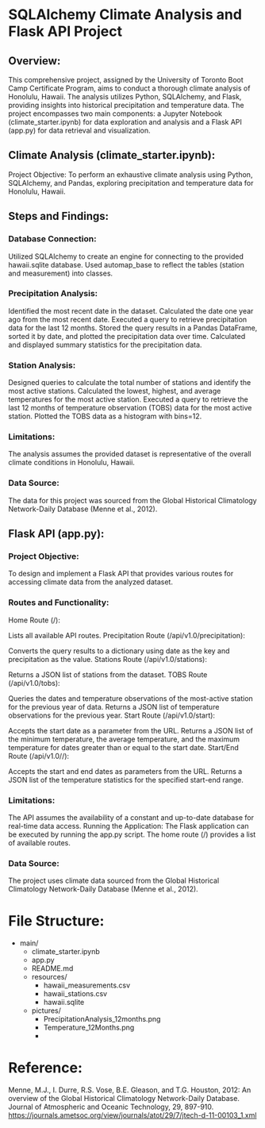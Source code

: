 # SQLAlchemy Climate Analysis and Flask API Project
## Overview:
This comprehensive project, assigned by the University of Toronto Boot Camp Certificate Program, aims to conduct a thorough climate analysis of Honolulu, Hawaii. The analysis utilizes Python, SQLAlchemy, and Flask, providing insights into historical precipitation and temperature data. The project encompasses two main components: a Jupyter Notebook (climate_starter.ipynb) for data exploration and analysis and a Flask API (app.py) for data retrieval and visualization.

## Climate Analysis (climate_starter.ipynb):
Project Objective:
To perform an exhaustive climate analysis using Python, SQLAlchemy, and Pandas, exploring precipitation and temperature data for Honolulu, Hawaii.

## Steps and Findings:

### Database Connection:

Utilized SQLAlchemy to create an engine for connecting to the provided hawaii.sqlite database.
Used automap_base to reflect the tables (station and measurement) into classes.
### Precipitation Analysis:

Identified the most recent date in the dataset.
Calculated the date one year ago from the most recent date.
Executed a query to retrieve precipitation data for the last 12 months.
Stored the query results in a Pandas DataFrame, sorted it by date, and plotted the precipitation data over time.
Calculated and displayed summary statistics for the precipitation data.

### Station Analysis:

Designed queries to calculate the total number of stations and identify the most active stations.
Calculated the lowest, highest, and average temperatures for the most active station.
Executed a query to retrieve the last 12 months of temperature observation (TOBS) data for the most active station.
Plotted the TOBS data as a histogram with bins=12.

### Limitations:
The analysis assumes the provided dataset is representative of the overall climate conditions in Honolulu, Hawaii.
### Data Source:
The data for this project was sourced from the Global Historical Climatology Network-Daily Database (Menne et al., 2012).


## Flask API (app.py):

### Project Objective:
To design and implement a Flask API that provides various routes for accessing climate data from the analyzed dataset.

### Routes and Functionality:
Home Route (/):

Lists all available API routes.
Precipitation Route (/api/v1.0/precipitation):

Converts the query results to a dictionary using date as the key and precipitation as the value.
Stations Route (/api/v1.0/stations):

Returns a JSON list of stations from the dataset.
TOBS Route (/api/v1.0/tobs):

Queries the dates and temperature observations of the most-active station for the previous year of data.
Returns a JSON list of temperature observations for the previous year.
Start Route (/api/v1.0/start):

Accepts the start date as a parameter from the URL.
Returns a JSON list of the minimum temperature, the average temperature, and the maximum temperature for dates greater than or equal to the start date.
Start/End Route (/api/v1.0/<start>/<end>):

Accepts the start and end dates as parameters from the URL.
Returns a JSON list of the temperature statistics for the specified start-end range.

### Limitations:
The API assumes the availability of a constant and up-to-date database for real-time data access.
Running the Application:
The Flask application can be executed by running the app.py script. The home route (/) provides a list of available routes.

### Data Source:
The project uses climate data sourced from the Global Historical Climatology Network-Daily Database (Menne et al., 2012).


# File Structure:



- main/
    - climate_starter.ipynb
    - app.py
    - README.md
    - resources/
        - hawaii_measurements.csv
        - hawaii_stations.csv
        - hawaii.sqlite
    - pictures/
        - PrecipitationAnalysis_12months.png
        - Temperature_12Months.png
        - 
# Reference:

Menne, M.J., I. Durre, R.S. Vose, B.E. Gleason, and T.G. Houston, 2012: An overview of the Global Historical Climatology Network-Daily Database. Journal of Atmospheric and Oceanic Technology, 29, 897-910. https://journals.ametsoc.org/view/journals/atot/29/7/jtech-d-11-00103_1.xml






